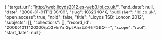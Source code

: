 {
  "target_url": "http://web.lloyds2012.es-web3.lbi.co.uk/", 
  "end_date": null, 
  "date": "2006-01-01T12:00:00", 
  "slug": 106234046, 
  "publisher": "lbi.co.uk", 
  "open_access": true, 
  "npld": false, 
  "title": "Lloyds TSB: London 2012", 
  "subjects": [], 
  "collections": [], 
  "record_id": "20060101T120000/p53Mn7mGpEAhsEZ+HiF3BQ==", 
  "scope": "root", 
  "start_date": null
}

